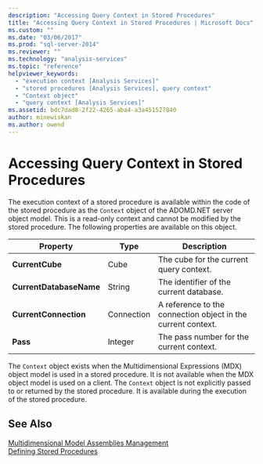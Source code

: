 ```yaml
---
description: "Accessing Query Context in Stored Procedures"
title: "Accessing Query Context in Stored Procedures | Microsoft Docs"
ms.custom: ""
ms.date: "03/06/2017"
ms.prod: "sql-server-2014"
ms.reviewer: ""
ms.technology: "analysis-services"
ms.topic: "reference"
helpviewer_keywords: 
  - "execution context [Analysis Services]"
  - "stored procedures [Analysis Services], query context"
  - "Context object"
  - "query context [Analysis Services]"
ms.assetid: bdc7dad8-2f22-4265-aba4-a3a451527840
author: minewiskan
ms.author: owend
---
```

# Accessing Query Context in Stored Procedures
  The execution context of a stored procedure is available within the code of the stored procedure as the `Context` object of the ADOMD.NET server object model. This is a read-only context and cannot be modified by the stored procedure. The following properties are available on this object.  
  
|Property|Type|Description|  
|--------------|----------|-----------------|  
|**CurrentCube**|Cube|The cube for the current query context.|  
|**CurrentDatabaseName**|String|The identifier of the current database.|  
|**CurrentConnection**|Connection|A reference to the connection object in the current context.|  
|**Pass**|Integer|The pass number for the current context.|  
  
 The `Context` object exists when the Multidimensional Expressions (MDX) object model is used in a stored procedure. It is not available when the MDX object model is used on a client. The `Context` object is not explicitly passed to or returned by the stored procedure. It is available during the execution of the stored procedure.  
  
## See Also  
 [Multidimensional Model Assemblies Management](../multidimensional-models/multidimensional-model-assemblies-management.md)   
 [Defining Stored Procedures](../multidimensional-models-extending-olap-stored-procedures/defining-stored-procedures.md)  
  
  
